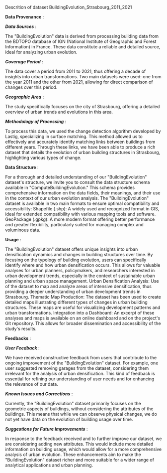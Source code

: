 Descrition of dataset BuildingEvolution_Strasbourg_2011_2021

**Data Provenance** :

***Data Sources*** :

The "BuildingEvolution" data is derived from processing building data from the BDTOPO database of IGN (National Institute of Geographic and Forest Information) in France. These data constitute a reliable and detailed source, ideal for analyzing urban evolution.

***Coverage Period*** :

The data cover a period from 2011 to 2021, thus offering a decade of insights into urban transformations. Two main datasets were used: one from the year 2011 and the other from 2021, allowing for direct comparison of changes over this period.

***Geographic Area*** :

The study specifically focuses on the city of Strasbourg, offering a detailed overview of urban trends and evolutions in this area.

***Methodology of Processing*** :

To process this data, we used the change detection algorithm developed by Lastig, specializing in surface matching. This method allowed us to effectively and accurately identify matching links between buildings from different years. Through these links, we have been able to produce a rich dataset that details the evolution of urban building structures in Strasbourg, highlighting various types of change.

**Data Structure** :

For a thorough and detailed understanding of our "BuildingEvolution" dataset's structure, we invite you to consult the data structure schema available in "ComputeBuildingEvolution." This schema provides comprehensive information on the data fields, their meanings, and their use in the context of our urban evolution analysis.
The "BuildingEvolution" dataset is available in two main formats to ensure optimal compatibility and accessibility:
Shapefile (.shp): A widely used and recognized format in GIS, ideal for extended compatibility with various mapping tools and software.
GeoPackage (.gpkg): A more modern format offering better performance and greater flexibility, particularly suited for managing complex and voluminous data.

**Usage** :

The "BuildingEvolution" dataset offers unique insights into urban densification dynamics and changes in building structures over time. By focusing on the typology of building evolution, users can specifically identify where and how urban densification occurs. This allows for valuable analyses for urban planners, policymakers, and researchers interested in urban development trends, especially in the context of sustainable urban planning and urban space management.
Urban Densification Analysis: Use of the dataset to map and analyze areas of intensive densification, thus providing a deeper understanding of urban development trends in Strasbourg.
Thematic Map Production: The dataset has been used to create detailed maps illustrating different types of changes in urban building structures. These maps are useful for visualizing development patterns and urban transformations.
Integration into a Dashboard: An excerpt of these analyses and maps is available on an online dashboard and on the project's Git repository. This allows for broader dissemination and accessibility of the study's results.

**Feedbacks** :

***User Feedback*** :

We have received constructive feedback from users that contribute to the ongoing improvement of the "BuildingEvolution" dataset. For example, one user suggested removing garages from the dataset, considering them irrelevant for the analysis of urban densification. This kind of feedback is essential for refining our understanding of user needs and for enhancing the relevance of our data.

***Known Issues and Corrections*** :

Currently, the "BuildingEvolution" dataset primarily focuses on the geometric aspects of buildings, without considering the attributes of the buildings. This means that while we can observe physical changes, we do not yet have data on the evolution of building usage over time.

***Suggestions for Future Improvements*** :

In response to the feedback received and to further improve our dataset, we are considering adding new attributes. This would include more detailed information on building usage, which would allow for a more comprehensive analysis of urban evolution. These enhancements aim to make the "BuildingEvolution" dataset richer and more suitable for a wider range of analytical applications and urban planning.

